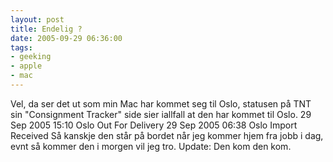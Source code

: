 ```yaml
---
layout: post
title: Endelig ?
date: 2005-09-29 06:36:00
tags: 
- geeking
- apple
- mac
---
```

Vel, da ser det ut som min Mac har kommet seg til Oslo, statusen på TNT sin "Consignment Tracker" side sier iallfall at den har kommet til Oslo. 29 Sep 2005 15:10 Oslo Out For Delivery 29 Sep 2005 06:38 Oslo Import Received Så kanskje den står på bordet når jeg kommer hjem fra jobb i dag, evnt så kommer den i morgen vil jeg tro. Update: Den kom den kom.
